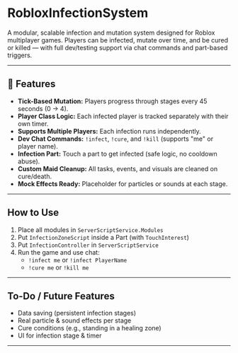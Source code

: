 # RobloxInfectionSystem


A modular, scalable infection and mutation system designed for Roblox multiplayer games. Players can be infected, mutate over time, and be cured or killed — with full dev/testing support via chat commands and part-based triggers.

---

## 📁 Features

-  **Tick-Based Mutation:** Players progress through stages every 45 seconds (0 -> 4).
-  **Player Class Logic:** Each infected player is tracked separately with their own timer.
-  **Supports Multiple Players:** Each infection runs independently.
-  **Dev Chat Commands:** `!infect`, `!cure`, and `!kill` (supports "me" or player name).
-  **Infection Part:** Touch a part to get infected (safe logic, no cooldown abuse).
-  **Custom Maid Cleanup:** All tasks, events, and visuals are cleaned on cure/death.
-  **Mock Effects Ready:** Placeholder for particles or sounds at each stage.

---

##  How to Use

1. Place all modules in `ServerScriptService.Modules`
2. Put `InfectionZoneScript` inside a Part (with `TouchInterest`)
3. Put `InfectionController` in `ServerScriptService`
4. Run the game and use chat:
   - `!infect me` or `!infect PlayerName`
   - `!cure me` or `!kill me`

---

##  To-Do / Future Features

- Data saving (persistent infection stages)
- Real particle & sound effects per stage
- Cure conditions (e.g., standing in a healing zone)
- UI for infection stage & timer

---




